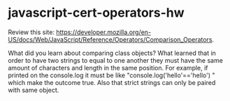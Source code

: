 # javascript-cert-operators-hw

Review this site: https://developer.mozilla.org/en-US/docs/Web/JavaScript/Reference/Operators/Comparison_Operators.

What did you learn about comparing class objects?
What learned that in order to have two strings to equal to one another they must have the same amount of characters and length in the same position. For example, if printed on the console.log it must be like "console.log('hello'=='hello') " which make the outcome true. Also that strict strings can only be paired with same object.
